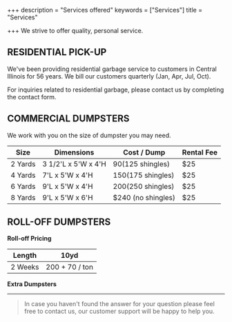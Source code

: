 +++
description = "Services offered"
keywords = ["Services"]
title = "Services"

+++
We strive to offer quality, personal service. 

<a name="residential"></a>

## RESIDENTIAL PICK-UP

We've been providing residential garbage service to customers in Central Illinois for 56 years. We bill our customers quarterly (Jan, Apr, Jul, Oct). 

For inquiries related to residential garbage, please contact us by completing the contact form. 

<a name="commercial"></a>

## COMMERCIAL DUMPSTERS

We work with you on the size of dumpster you may need. 

| Size | Dimensions | Cost / Dump | Rental Fee |
| --- | --- | --- | --- |
| 2 Yards | 3 1/2'L x 5'W x 4'H | $90 ($125 shingles) | $25 |
| 4 Yards | 7'L x 5'W x 4'H | $150 ($175 shingles) | $25 |
| 6 Yards | 9'L x 5'W x 4'H | $200 ($250 shingles) | $25 |
| 8 Yards | 9'L x 5'W x 6'H | $240 (no shingles) | $25 |

<a name="rolloff"></a>

## ROLL-OFF DUMPSTERS

**Roll-off Pricing**

| Length | 10yd |
| --- | --- |
| 2 Weeks | 200 + 70 / ton |

**Extra Dumpsters**

***

> In case you haven't found the answer for your question please feel free to contact us, our customer support will be happy to help you.
